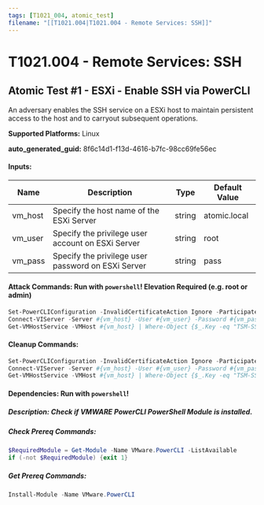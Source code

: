 ```yaml
---
tags: [T1021_004, atomic_test]
filename: "[[T1021.004|T1021.004 - Remote Services: SSH]]"
---
```

# T1021.004 - Remote Services: SSH

## Atomic Test #1 - ESXi - Enable SSH via PowerCLI
An adversary enables the SSH service on a ESXi host to maintain persistent access to the host and to carryout subsequent operations.

**Supported Platforms:** Linux


**auto_generated_guid:** 8f6c14d1-f13d-4616-b7fc-98cc69fe56ec





#### Inputs:
| Name | Description | Type | Default Value |
|------|-------------|------|---------------|
| vm_host | Specify the host name of the ESXi Server | string | atomic.local|
| vm_user | Specify the privilege user account on ESXi Server | string | root|
| vm_pass | Specify the privilege user password on ESXi Server | string | pass|


#### Attack Commands: Run with `powershell`!  Elevation Required (e.g. root or admin) 


```powershell
Set-PowerCLIConfiguration -InvalidCertificateAction Ignore -ParticipateInCEIP:$false -Confirm:$false 
Connect-VIServer -Server #{vm_host} -User #{vm_user} -Password #{vm_pass}
Get-VMHostService -VMHost #{vm_host} | Where-Object {$_.Key -eq "TSM-SSH" } | Start-VMHostService -Confirm:$false
```

#### Cleanup Commands:
```powershell
Set-PowerCLIConfiguration -InvalidCertificateAction Ignore -ParticipateInCEIP:$false -Confirm:$false 
Connect-VIServer -Server #{vm_host} -User #{vm_user} -Password #{vm_pass}
Get-VMHostService -VMHost #{vm_host} | Where-Object {$_.Key -eq "TSM-SSH" } | Stop-VMHostService -Confirm:$false
```



#### Dependencies:  Run with `powershell`!
##### Description: Check if VMWARE PowerCLI PowerShell Module is installed.
##### Check Prereq Commands:
```powershell
$RequiredModule = Get-Module -Name VMware.PowerCLI -ListAvailable
if (-not $RequiredModule) {exit 1}
```
##### Get Prereq Commands:
```powershell
Install-Module -Name VMware.PowerCLI
```




<br/>
